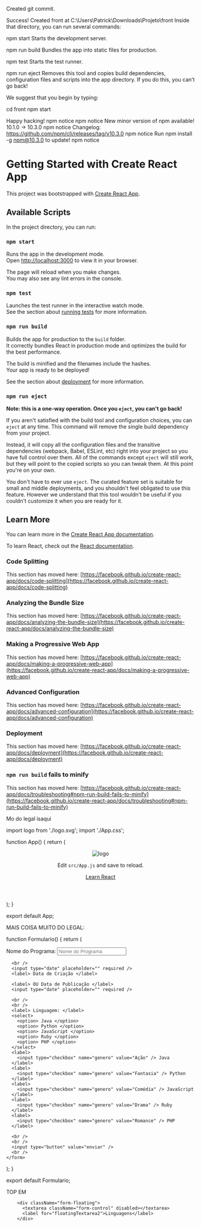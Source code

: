 Created git commit.

Success! Created front at C:\Users\Patrick\Downloads\Projeto\front
Inside that directory, you can run several commands:

npm start
Starts the development server.

npm run build
Bundles the app into static files for production.

npm test
Starts the test runner.

npm run eject
Removes this tool and copies build dependencies, configuration files
and scripts into the app directory. If you do this, you can’t go back!

We suggest that you begin by typing:

cd front
npm start

Happy hacking!
npm notice
npm notice New minor version of npm available! 10.1.0 -> 10.3.0
npm notice Changelog: https://github.com/npm/cli/releases/tag/v10.3.0
npm notice Run npm install -g npm@10.3.0 to update!
npm notice

# Getting Started with Create React App

This project was bootstrapped with [Create React App](https://github.com/facebook/create-react-app).

## Available Scripts

In the project directory, you can run:

### `npm start`

Runs the app in the development mode.\
Open [http://localhost:3000](http://localhost:3000) to view it in your browser.

The page will reload when you make changes.\
You may also see any lint errors in the console.

### `npm test`

Launches the test runner in the interactive watch mode.\
See the section about [running tests](https://facebook.github.io/create-react-app/docs/running-tests) for more information.

### `npm run build`

Builds the app for production to the `build` folder.\
It correctly bundles React in production mode and optimizes the build for the best performance.

The build is minified and the filenames include the hashes.\
Your app is ready to be deployed!

See the section about [deployment](https://facebook.github.io/create-react-app/docs/deployment) for more information.

### `npm run eject`

**Note: this is a one-way operation. Once you `eject`, you can't go back!**

If you aren't satisfied with the build tool and configuration choices, you can `eject` at any time. This command will remove the single build dependency from your project.

Instead, it will copy all the configuration files and the transitive dependencies (webpack, Babel, ESLint, etc) right into your project so you have full control over them. All of the commands except `eject` will still work, but they will point to the copied scripts so you can tweak them. At this point you're on your own.

You don't have to ever use `eject`. The curated feature set is suitable for small and middle deployments, and you shouldn't feel obligated to use this feature. However we understand that this tool wouldn't be useful if you couldn't customize it when you are ready for it.

## Learn More

You can learn more in the [Create React App documentation](https://facebook.github.io/create-react-app/docs/getting-started).

To learn React, check out the [React documentation](https://reactjs.org/).

### Code Splitting

This section has moved here: [https://facebook.github.io/create-react-app/docs/code-splitting](https://facebook.github.io/create-react-app/docs/code-splitting)

### Analyzing the Bundle Size

This section has moved here: [https://facebook.github.io/create-react-app/docs/analyzing-the-bundle-size](https://facebook.github.io/create-react-app/docs/analyzing-the-bundle-size)

### Making a Progressive Web App

This section has moved here: [https://facebook.github.io/create-react-app/docs/making-a-progressive-web-app](https://facebook.github.io/create-react-app/docs/making-a-progressive-web-app)

### Advanced Configuration

This section has moved here: [https://facebook.github.io/create-react-app/docs/advanced-configuration](https://facebook.github.io/create-react-app/docs/advanced-configuration)

### Deployment

This section has moved here: [https://facebook.github.io/create-react-app/docs/deployment](https://facebook.github.io/create-react-app/docs/deployment)

### `npm run build` fails to minify

This section has moved here: [https://facebook.github.io/create-react-app/docs/troubleshooting#npm-run-build-fails-to-minify](https://facebook.github.io/create-react-app/docs/troubleshooting#npm-run-build-fails-to-minify)

Mo do legal isaqui

import logo from './logo.svg';
import './App.css';

function App() {
return (

<div className="App">
<header className="App-header">
<img src={logo} className="App-logo" alt="logo" />
<p>
Edit <code>src/App.js</code> and save to reload.
</p>
<a
          className="App-link"
          href="https://reactjs.org"
          target="_blank"
          rel="noopener noreferrer"
        >
Learn React
</a>
</header>
</div>
);
}

export default App;

MAIS COISA MUITO DO LEGAL:

function Formulario() {
return (

<form>
<label> Nome do Programa: </label>
<input type="text" placeholder="Nome do Programa" required />
<br />

      <br />
      <input type="date" placeholder="" required />
      <label> Data de Criação </label>

      <label> OU Data de Publicação </label>
      <input type="date" placeholder="" required />

      <br />
      <br />
      <label> Linguagem: </label>
      <select>
        <option> Java </option>
        <option> Python </option>
        <option> JavaScript </option>
        <option> Ruby </option>
        <option> PHP </option>
      </select>
      <label>
        <input type="checkbox" name="genero" value="Ação" /> Java
      </label>
      <label>
        <input type="checkbox" name="genero" value="Fantasia" /> Python
      </label>
      <label>
        <input type="checkbox" name="genero" value="Comédia" /> JavaScript
      </label>
      <label>
        <input type="checkbox" name="genero" value="Drama" /> Ruby
      </label>
      <label>
        <input type="checkbox" name="genero" value="Romance" /> PHP
      </label>

      <br />
      <br />
      <input type="button" value="enviar" />
      <br />
    </form>

);
}

export default Formulario;

TOP EM

        <div className="form-floating">
          <textarea className="form-control" disabled></textarea>
          <label for="floatingTextarea2">Linguagens</label>
        </div>
